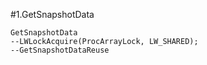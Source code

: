 #1.GetSnapshotData

```
GetSnapshotData
--LWLockAcquire(ProcArrayLock, LW_SHARED);
--GetSnapshotDataReuse

```